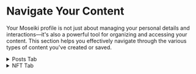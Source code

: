 # Navigate Your Content

Your Moseiki profile is not just about managing your personal details and interactions—it's also a powerful tool for organizing and accessing your content. This section helps you effectively navigate through the various types of content you've created or saved.

<details>

<summary>Posts Tab</summary>

You can view all your posts by selecting the Posts Tab from your profile. **Posts** are your main content on Moseiki. Here, you can view all the posts you've shared, including photos, videos, and polls. This tab allows you to track the engagement each post receives and manage them directly with options like edit or delete.

</details>

<details>

<summary>NFT Tab</summary>

You can view your NFT posts by clicking the NFT Tab in your profile. The **NFT** section is your personal collection of NFT posts and content that you created or converted and want to access quickly in the future.

</details>
